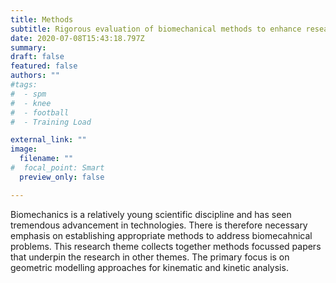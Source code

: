 ```yaml
---
title: Methods
subtitle: Rigorous evaluation of biomechanical methods to enhance research quality
date: 2020-07-08T15:43:18.797Z
summary:
draft: false
featured: false
authors: ""
#tags:
#  - spm
#  - knee
#  - football
#  - Training Load

external_link: ""
image:
  filename: ""
#  focal_point: Smart
  preview_only: false

---
```

Biomechanics is a relatively young scientific discipline and has seen tremendous advancement in technologies. There is therefore necessary emphasis on establishing appropriate methods to address biomecahnical problems. This research theme collects together methods focussed papers that underpin the research in other themes. The primary focus is on geometric modelling approaches for kinematic and kinetic analysis.
